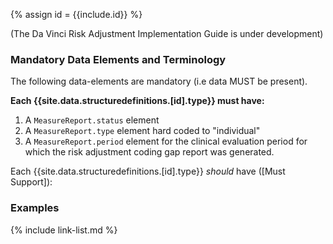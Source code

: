 {% assign id = {{include.id}} %}

(The Da Vinci Risk Adjustment Implementation Guide is under development)

### Mandatory Data Elements and Terminology

The following data-elements are mandatory (i.e data MUST be present).

**Each {{site.data.structuredefinitions.[id].type}} must have:**

1. A `MeasureReport.status` element
1. A `MeasureReport.type` element hard coded to "individual"
1. A `MeasureReport.period` element for the clinical evaluation period for which the risk adjustment coding gap report was generated.

Each {{site.data.structuredefinitions.[id].type}} *should* have ([Must Support]):



### Examples

{% include link-list.md %}
